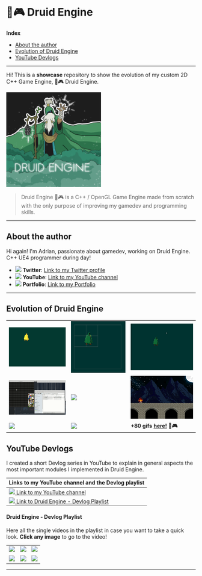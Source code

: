 # 🌿🎮 Druid Engine

**Index**
* [About the author](#about-the-author)
* [Evolution of Druid Engine](#evolution-of-druid-engine)
* [YouTube Devlogs](#youtube-devlogs)

---

Hi! This is a **showcase** repository to show the evolution of my custom 2D C++ Game Engine, 🌿🎮 Druid Engine.

<img src="./druid.png" width=50%>

> Druid Engine 🌿🎮 is a C++ / OpenGL Game Engine made from scratch with the only purpose of improving my gamedev and programming skills.

---

## About the author

   Hi again! I'm Adrian, passionate about gamedev, working on Druid Engine.
   C++ UE4 programmer during day!

  * <img src="https://logos-world.net/wp-content/uploads/2020/04/Twitter-Logo.png" width=4%> **Twitter**: [Link to my Twitter profile](https://twitter.com/AdrianensisDev)
  * <img src="https://logos-world.net/wp-content/uploads/2020/04/YouTube-Emblem.png" width=3.8%> **YouTube**: [Link to my YouTube channel](https://www.youtube.com/c/Adrianensis)
  * <img src="https://hotemoji.com/images/dl/b/books-emoji-by-twitter.png" width=2.8%> **Portfolio**: [Link to my Portfolio](https://adrianecom.github.io/portfolio)

---

## Evolution of Druid Engine

|   |   |   |
|---|---|---|
|<img src="./Gifs/8.gif"/>|<img src="./Gifs/10.gif"/>|<img src="./Gifs/20.gif"/>|
|<img src="./Gifs/30.gif"/>|<img src="./Gifs/44.gif"/>|<img src="./Gifs/50.gif"/>|
|<img src="./Gifs/70.gif"/>|<img src="./Gifs/80.gif"/>|**+80 gifs [here!](Evolution.md) 🌿🎮**|

## YouTube Devlogs

<!-- <img src="https://logos-world.net/wp-content/uploads/2020/04/YouTube-Logo.png" width=40%> -->

I created a short Devlog series in YouTube to explain in general aspects the most important modules I implemented in Druid Engine.

|Links to my YouTube channel and the Devlog playlist|
|---|
|[<img src="https://logos-world.net/wp-content/uploads/2020/04/YouTube-Emblem.png" width=3.8%> Link to my YouTube channel](https://www.youtube.com/c/Adrianensis)|
|[<img src="https://logos-world.net/wp-content/uploads/2020/04/YouTube-Emblem.png" width=3.8%> Link to Druid Engine - Devlog Playlist](https://www.youtube.com/watch?v=ViNNHauNDpw&list=PLfQ-ZA-2VtX2gE5ZX4U3I63zGHeWsxyxk)|

#### Druid Engine - Devlog Playlist

Here all the single videos in the playlist in case you want to take a quick look.
**Click any image** to go to the video!

|   |   |   |
|---|---|---|
|[<img src="https://img.youtube.com/vi/ViNNHauNDpw/0.jpg">](https://www.youtube.com/watch?v=ViNNHauNDpw)|[<img src="https://img.youtube.com/vi/O7SM94nIfVg/0.jpg">](https://www.youtube.com/watch?v=O7SM94nIfVg)|[<img src="https://img.youtube.com/vi/XduOT0DWK-c/0.jpg">](https://www.youtube.com/watch?v=XduOT0DWK-c)|
|[<img src="https://img.youtube.com/vi/JsFuFA9nLpE/0.jpg">](https://www.youtube.com/watch?v=JsFuFA9nLpE)|[<img src="https://img.youtube.com/vi/JxJW0vuo_kw/0.jpg">](https://www.youtube.com/watch?v=JxJW0vuo_kw)|[<img src="https://img.youtube.com/vi/BqxLhTcZmtg/0.jpg">](https://www.youtube.com/watch?v=BqxLhTcZmtg)|

---
